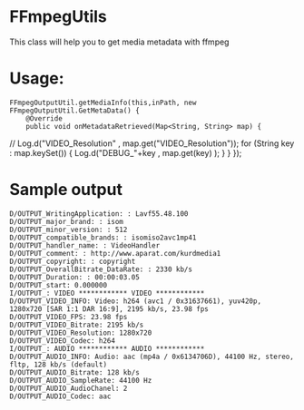 # FFmpegUtils
This class will help you to get media metadata with ffmpeg

# Usage:

    FFmpegOutputUtil.getMediaInfo(this,inPath, new FFmpegOutputUtil.GetMetaData() {
        @Override
        public void onMetadataRetrieved(Map<String, String> map) {
//               Log.d("VIDEO_Resolution"  , map.get("VIDEO_Resolution"));
            for (String key : map.keySet()) {
                Log.d("DEBUG_"+key  ,  map.get(key)      );
            }
        }
    });
    
    
# Sample output

    D/OUTPUT_WritingApplication: : Lavf55.48.100
    D/OUTPUT_major_brand: : isom
    D/OUTPUT_minor_version: : 512
    D/OUTPUT_compatible_brands: : isomiso2avc1mp41
    D/OUTPUT_handler_name: : VideoHandler
    D/OUTPUT_comment: : http://www.aparat.com/kurdmedia1
    D/OUTPUT_copyright: : copyright
    D/OUTPUT_OverallBitrate_DataRate: : 2330 kb/s
    D/OUTPUT_Duration: : 00:00:03.05
    D/OUTPUT_start: 0.000000
    I/OUTPUT_: VIDEO ************ VIDEO ************
    D/OUTPUT_VIDEO_INFO: Video: h264 (avc1 / 0x31637661), yuv420p, 1280x720 [SAR 1:1 DAR 16:9], 2195 kb/s, 23.98 fps
    D/OUTPUT_VIDEO_FPS: 23.98 fps
    D/OUTPUT_VIDEO_Bitrate: 2195 kb/s
    D/OUTPUT_VIDEO_Resolution: 1280x720
    D/OUTPUT_VIDEO_Codec: h264
    I/OUTPUT_: AUDIO ************ AUDIO ************
    D/OUTPUT_AUDIO_INFO: Audio: aac (mp4a / 0x6134706D), 44100 Hz, stereo, fltp, 128 kb/s (default)
    D/OUTPUT_AUDIO_Bitrate: 128 kb/s
    D/OUTPUT_AUDIO_SampleRate: 44100 Hz
    D/OUTPUT_AUDIO_AudioChanel: 2
    D/OUTPUT_AUDIO_Codec: aac
